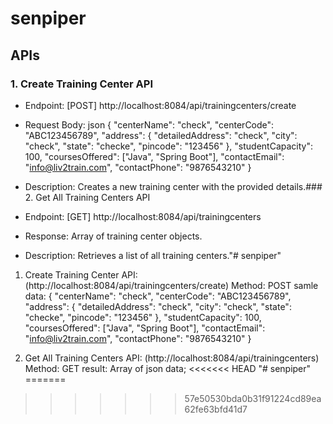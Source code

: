 # senpiper

## APIs

### 1. Create Training Center API
- Endpoint: [POST] http://localhost:8084/api/trainingcenters/create
- Request Body:
    json
    {
        "centerName": "check",
        "centerCode": "ABC123456789",
        "address": {
            "detailedAddress": "check",
            "city": "check",
            "state": "checke",
            "pincode": "123456"
        },
        "studentCapacity": 100,
        "coursesOffered": ["Java", "Spring Boot"],
        "contactEmail": "info@liv2train.com",
        "contactPhone": "9876543210"
    }
    
- Description: Creates a new training center with the provided details.### 2. Get All Training Centers API
- Endpoint: [GET] http://localhost:8084/api/trainingcenters
- Response: Array of training center objects.
- Description: Retrieves a list of all training centers."# senpiper" 
1. Create Training Center
API: (http://localhost:8084/api/trainingcenters/create)
Method: POST
samle data: {
  "centerName": "check",
  "centerCode": "ABC123456789",
  "address": {
    "detailedAddress": "check",
    "city": "check",
    "state": "checke",
    "pincode": "123456"
  },
  "studentCapacity": 100,
  "coursesOffered": ["Java", "Spring Boot"],
  "contactEmail": "info@liv2train.com",
  "contactPhone": "9876543210"
}


2. Get All Training Centers
API: (http://localhost:8084/api/trainingcenters)
Method: GET
result: Array of json data;
<<<<<<< HEAD
"# senpiper" 
=======
>>>>>>> 57e50530bda0b31f91224cd89ea62fe63bfd41d7
